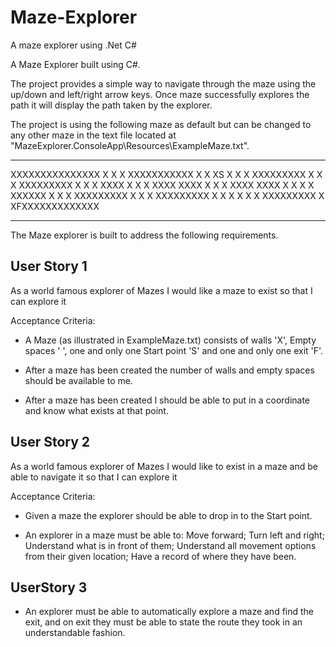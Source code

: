 # Maze-Explorer
A maze explorer using .Net C#

A Maze Explorer built using C#. 

The project provides a simple way to navigate through the maze using the up/down and left/right arrow keys. Once maze successfully explores the path it will display the path taken by the explorer.

The project is using the following maze as default but can be changed to any other maze in the text file located at "MazeExplorer.ConsoleApp\Resources\ExampleMaze.txt".
______________________________________________________________
XXXXXXXXXXXXXXX
X             X
X XXXXXXXXXXX X
X XS        X X
X XXXXXXXXX X X
X XXXXXXXXX X X
X XXXX      X X
X XXXX XXXX X X
X XXXX XXXX X X
X X    XXXXXX X
X X XXXXXXXXX X
X X XXXXXXXXX X
X X         X X
X XXXXXXXXX   X
XFXXXXXXXXXXXXX
_______________________________________________________________

The Maze explorer is built to address the following requirements.

User Story 1
------------

As a world famous explorer of Mazes I would like a maze to exist so that I can explore it

Acceptance Criteria:

* A Maze (as illustrated in ExampleMaze.txt) consists of walls 'X', Empty spaces ' ', one and only one Start point 'S' and one and only one exit 'F'.

* After a maze has been created the number of walls and empty spaces should be available to me.

* After a maze has been created I should be able to put in a coordinate and know what exists at that point.


User Story 2
------------

As a world famous explorer of Mazes I would like to exist in a maze and be able to navigate it so that I can explore it

Acceptance Criteria:

* Given a maze the explorer should be able to drop in to the Start point.

* An explorer in a maze must be able to:
    Move forward;
    Turn left and right;
    Understand what is in front of them;
    Understand all movement options from their given location;
    Have a record of where they have been.


UserStory 3
-----------	
* An explorer must be able to automatically explore a maze and find the exit, and on exit they must be able to state the route they took in an understandable fashion.


